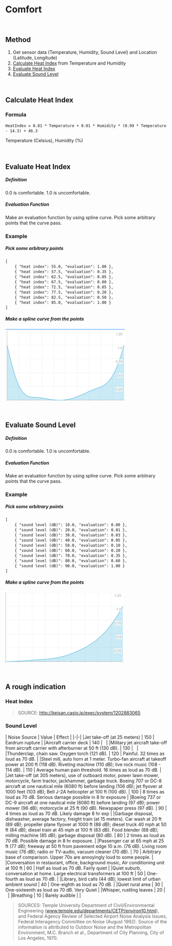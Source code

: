 # Comfort

<br />

## Method

1. Get sensor data (Temperature, Humidity, Sound Level) and Location (Latitude, Longitude)
2. [Calculate Heat Index](#calculate_heat_index) from Temperature and Humidity
3. [Evaluate Heat Index](#evaluate_heat_index)
4. [Evaluate Sound Level](#evaluate_sound_level)

<br />


<a name="calculate_heat_index"> </a>
## Calculate Heat Index

### Formula

```
HeatIndex = 0.81 * Temperature + 0.01 * Humidity * (0.99 * Temperature - 14.3) + 46.3
```
Temperature (Celsius), Humidity (%)

<br />


<a name="evaluate_heat_index"> </a>
## Evaluate Heat Index

##### Definition

0.0 is comfortable. 1.0 is uncomfortable.

##### Evaluation Function

Make an evaluation function by using spline curve. Pick some arbitrary points that the curve pass.

### Example

##### Pick some arbitrary points

```
[
    { "heat index": 55.0, "evaluation": 1.00 },
    { "heat index": 57.5, "evaluation": 0.35 },
    { "heat index": 62.5, "evaluation": 0.05 },
    { "heat index": 67.5, "evaluation": 0.00 },
    { "heat index": 72.5, "evaluation": 0.05 },
    { "heat index": 77.5, "evaluation": 0.20 },
    { "heat index": 82.5, "evaluation": 0.50 },
    { "heat index": 85.0, "evaluation": 1.00 }
]
```

##### Make a spline curve from the points

![](graph_example_comfort.png)

<br />


<a name="evaluate_sound_level"> </a>
## Evaluate Sound Level

##### Definition

0.0 is comfortable. 1.0 is uncomfortable.

##### Evaluation Function

Make an evaluation function by using spline curve. Pick some arbitrary points that the curve pass.

### Example

##### Pick some arbitrary points

```
[
    { "sound level (dB)": 10.0, "evaluation": 0.00 },
    { "sound level (dB)": 20.0, "evaluation": 0.01 },
    { "sound level (dB)": 30.0, "evaluation": 0.03 },
    { "sound level (dB)": 40.0, "evaluation": 0.05 },
    { "sound level (dB)": 50.0, "evaluation": 0.10 },
    { "sound level (dB)": 60.0, "evaluation": 0.20 },
    { "sound level (dB)": 70.0, "evaluation": 0.35 },
    { "sound level (dB)": 80.0, "evaluation": 0.60 },
    { "sound level (dB)": 90.0, "evaluation": 1.00 }
]
```

##### Make a spline curve from the points

![](graph_example_sound_level.png)

<br />


## A rough indication

### Heat Index

> SOURCE: http://keisan.casio.jp/exec/system/1202883065

### Sound Level

| Noise Source | Value | Effect |
|-|-|
|Jet take-off (at 25 meters) | 150 | Eardrum rupture |
|Aircraft carrier deck | 140 |   |
|Military jet aircraft take-off from aircraft carrier with afterburner at 50 ft (130 dB). | 130 |   |
|Thunderclap, chain saw. Oxygen torch (121 dB). | 120 | Painful. 32 times as loud as 70 dB. |
|Steel mill, auto horn at 1 meter. Turbo-fan aircraft at takeoff power at 200 ft (118 dB). Riveting machine (110 dB); live rock music (108 - 114 dB). | 110 | Average human pain threshold. 16 times as loud as 70 dB. |
|Jet take-off (at 305 meters), use of outboard motor, power lawn mower, motorcycle, farm tractor, jackhammer, garbage truck. Boeing 707 or DC-8 aircraft at one nautical mile (6080 ft) before landing (106 dB); jet flyover at 1000 feet (103 dB); Bell J-2A helicopter at 100 ft (100 dB). | 100 | 8 times as loud as 70 dB. Serious damage possible in 8 hr exposure |
|Boeing 737 or DC-9 aircraft at one nautical mile (6080 ft) before landing (97 dB); power mower (96 dB); motorcycle at 25 ft (90 dB). Newspaper press (97 dB). | 90 | 4 times as loud as 70 dB. Likely damage 8 hr exp |
|Garbage disposal, dishwasher, average factory, freight train (at 15 meters). Car wash at 20 ft (89 dB); propeller plane flyover at 1000 ft (88 dB); diesel truck 40 mph at 50 ft (84 dB); diesel train at 45 mph at 100 ft (83 dB). Food blender (88 dB); milling machine (85 dB); garbage disposal (80 dB). | 80 | 2 times as loud as 70 dB. Possible damage in 8 hr exposure. |
|Passenger car at 65 mph at 25 ft (77 dB); freeway at 50 ft from pavement edge 10 a.m. (76 dB). Living room music (76 dB); radio or TV-audio, vacuum cleaner (70 dB). | 70 | Arbitrary base of comparison. Upper 70s are annoyingly loud to some people. |
|Conversation in restaurant, office, background music, Air conditioning unit at 100 ft | 60 | Half as loud as 70 dB. Fairly quiet |
|Quiet suburb, conversation at home. Large electrical transformers at 100 ft | 50 | One-fourth as loud as 70 dB. |
|Library, bird calls (44 dB); lowest limit of urban ambient sound | 40 | One-eighth as loud as 70 dB. |
|Quiet rural area | 30 | One-sixteenth as loud as 70 dB. Very Quiet |
|Whisper, rustling leaves | 20 |   |
|Breathing | 10 | Barely audible |  | 

> SOURCES: Temple University Department of Civil/Environmental Engineering (www.temple.edu/departments/CETP/environ10.html), and Federal Agency Review of Selected Airport Noise Analysis Issues, Federal Interagency Committee on Noise (August 1992). Source of the information is attributed to Outdoor Noise and the Metropolitan Environment, M.C. Branch et al., Department of City Planning, City of Los Angeles, 1970.
